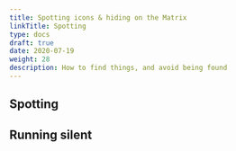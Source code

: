 ```yaml
---
title: Spotting icons & hiding on the Matrix
linkTitle: Spotting
type: docs
draft: true
date: 2020-07-19
weight: 28
description: How to find things, and avoid being found
---
```




## Spotting




## Running silent